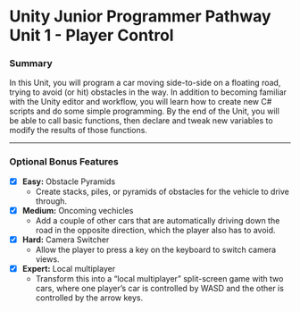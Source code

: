 # Unity Junior Programmer Pathway Unit 1 - Player Control

### Summary
In this Unit, you will program a car moving side-to-side on a floating road, trying to avoid (or hit) obstacles in the way. In addition to becoming familiar with the Unity editor and workflow, you will learn how to create new C# scripts and do some simple programming. By the end of the Unit, you will be able to call basic functions, then declare and tweak new variables to modify the results of those functions.

---

### Optional Bonus Features
- [x] **Easy:** Obstacle Pyramids
    - Create stacks, piles, or pyramids of obstacles for the vehicle to drive through.
- [x] **Medium:** Oncoming vechicles
    - Add a couple of other cars that are automatically driving down the road in the opposite direction, which the player also has to avoid.
- [x] **Hard:** Camera Switcher
    - Allow the player to press a key on the keyboard to switch camera views.
- [x] **Expert:** Local multiplayer
    - Transform this into a “local multiplayer” split-screen game with two cars, where one player’s car is controlled by WASD and the other is controlled by the arrow keys.
